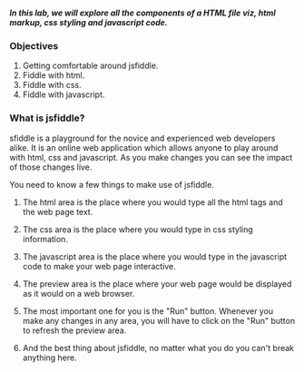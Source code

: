 #####  In this lab, we will explore all the components of a HTML file viz, html markup, css styling and javascript code.

### Objectives
1. Getting comfortable around jsfiddle.
2. Fiddle with html.
3. Fiddle with css.
4. Fiddle with javascript.

### What is jsfiddle?
sfiddle is a playground for the novice and experienced web developers alike. It is an online web application which allows anyone to play around with html, css and javascript. As you make changes you can see the impact of those changes live.

You need to know a few things to make use of jsfiddle.
1. The html area is the place where you would type all the html tags and the web page text.

2. The css area is the place where you would type in css styling information.

3. The javascript area is the place where you would type in the javascript code to make your web page interactive.

4. The preview area is the place where your web page would be displayed as it would on a web browser.

5. The most important one for you is the "Run" button. Whenever you make any changes in any area, you will have to click on the "Run" button to refresh the preview area.

6. And the best thing about jsfiddle, no matter what you do you can't break anything here.

